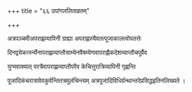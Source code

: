 +++
title = "६६ उपांगललिताव्रतम्"

+++

अत्रपञ्चमीअपराह्णव्यापिनी ग्राह्या अपराह्णस्यैवतत्पूजाकालत्वोपतत्तेः

दिनद्वयेकर्त्स्न्येनापराह्णव्याप्तौसाम्येनवैषम्येणवापराह्णैकदेशव्याप्तौचपूर्वैव

युग्मवाक्यात् परत्रैवापराह्णव्याप्तौपरैव केचित्तुरात्रिव्यापिनी गृह्णन्ति

पूजादिकंचरात्रावेवकुर्वन्तितत्रमूलंचिन्त्यम् अत्रपूजादिविधिर्ग्रन्थान्तरेप्रसिद्धइतिनलिख्यते ।
